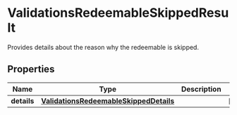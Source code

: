 

# ValidationsRedeemableSkippedResult

Provides details about the reason why the redeemable is skipped.

## Properties

| Name | Type | Description | Notes |
|------------ | ------------- | ------------- | -------------|
|**details** | [**ValidationsRedeemableSkippedDetails**](ValidationsRedeemableSkippedDetails.md) |  |  [optional] |



